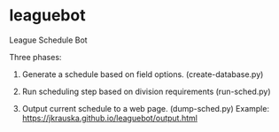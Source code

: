 # leaguebot
League Schedule Bot

Three phases:
 1. Generate a schedule based on field options. (create-database.py)

 2. Run scheduling step based on division requirements (run-sched.py)

 3. Output current schedule to a web page. (dump-sched.py)
    Example: https://jkrauska.github.io/leaguebot/output.html


